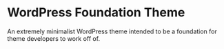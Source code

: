 # WordPress Foundation Theme

An extremely minimalist WordPress theme intended to be a foundation for theme developers to work off of.

